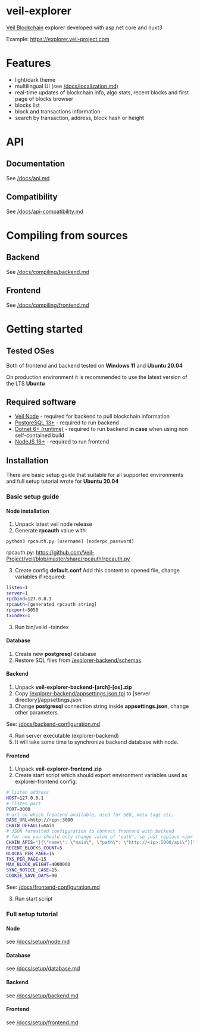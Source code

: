 # veil-explorer
[Veil Blockchain](https://github.com/Veil-Project/veil) explorer developed with asp.net core and nuxt3

Example: https://explorer.veil-project.com

# Features
- light/dark theme
- multilingual UI (see [/docs/localization.md](/docs/localization.md))
- real-time updates of blockchain info, algo stats, recent blocks and first page of blocks browser
- blocks list
- block and transactions information
- search by transaction, address, block hash or height

# API
## Documentation
See [/docs/api.md](/docs/api.md)
## Compatibility
See [/docs/api-compatibility.md](/docs/api-compatibility.md)

# Compiling from sources
## Backend
See [/docs/compiling/backend.md](/docs/compiling/backend.md)
## Frontend
See [/docs/compiling/frontend.md](/docs/compiling/frontend.md)

# Getting started
## Tested OSes
Both of frontend and backend tested on **Windows 11** and **Ubuntu 20.04**

On production environment it is recommended to use the latest version of the LTS **Ubuntu**

## Required software
- [Veil Node](https://github.com/Veil-Project/veil) - required for backend to pull blockchain information
- [PostgreSQL 13+](https://www.postgresql.org/download/) - required to run backend
- [Dotnet 6+ (runtime)](https://dotnet.microsoft.com/en-us/download/dotnet/6.0) - required to run backend **in case** when using non self-contained build
- [NodeJS 16+](https://nodejs.org/en/) - required to run frontend

## Installation
There are basic setup guide that suitable for all supported environments and full setup tutorial wrote for **Ubuntu 20.04**
### Basic setup guide
#### Node installation
1. Unpack latest veil node release
2. Generate **rpcauth** value with:
```
python3 rpcauth.py [username] [noderpc_password]
```
rpcauth.py: https://github.com/Veil-Project/veil/blob/master/share/rpcauth/rpcauth.py

3. Create config **default.conf**
Add this content to opened file, change variables if required:
```bash
listen=1
server=1
rpcbind=127.0.0.1
rpcauth=[generated rpcauth string]
rpcport=5050
txindex=1
```
3. Run bin/veild -txindex
#### Database
1. Create new **postgresql** database
2. Restore SQL files from [/explorer-backend/schemas](/explorer-backend/schemas)
#### Backend
1. Unpack **veil-explorer-backend-\[arch\]-\[os\].zip**
2. Copy [/explorer-backend/appsettings.json.tpl](/explorer-backend/appsettings.json.tpl) to \[server directory\]/appsettings.json
3. Change **postgresql** connection string inside **appsettings.json**, change other parameters.

See: [/docs/backend-configuration.md](/docs/backend-configuration.md)

4. Run server executable (explorer-backend)
5. It will take some time to synchronize backend database with node.
#### Frontend
1. Unpack **veil-explorer-frontend.zip**
2. Create start script which should export environment variables used as explorer-frontend config:
```bash
# listen address
HOST=127.0.0.1
# listen port
PORT=3000
# url on which frontend available, used for SEO, meta tags etc.
BASE_URL=http://<ip>:3000
CHAIN_DEFAULT=main
# JSON formatted configuration to connect frontend with backend
# for now you should only change value of "path", so just replace <ip> and <backend_port>
CHAIN_APIS="[{\"name\": \"main\", \"path\": \"http://<ip>:5000/api\"}]"
RECENT_BLOCKS_COUNT=5
BLOCKS_PER_PAGE=15
TXS_PER_PAGE=15
MAX_BLOCK_WEIGHT=4000000
SYNC_NOTICE_CASE=15
COOKIE_SAVE_DAYS=90
```
See: [/docs/frontend-configuration.md](/docs/frontend-configuration.md)

3. Run start script


### Full setup tutorial
#### Node
see [/docs/setup/node.md](/docs/setup/node.md)
#### Database
see [/docs/setup/database.md](/docs/setup/database.md)
#### Backend
see [/docs/setup/backend.md](/docs/setup/backend.md)
#### Frontend
see [/docs/setup/frontend.md](/docs/setup/frontend.md)

